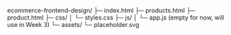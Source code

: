ecommerce-frontend-design/
├─ index.html
├─ products.html
├─ product.html
├─ css/
│  └─ styles.css
├─ js/
│  └─ app.js   (empty for now, will use in Week 3)
└─ assets/
   └─ placeholder.svg
